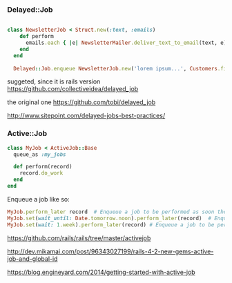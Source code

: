 ### Delayed::Job

```ruby

class NewsletterJob < Struct.new(:text, :emails)
    def perform
      emails.each { |e| NewsletterMailer.deliver_text_to_email(text, e) }
    end    
  end  
  
  Delayed::Job.enqueue NewsletterJob.new('lorem ipsum...', Customers.find(:all).collect(&:email))
  ```

suggeted, since it is rails version
https://github.com/collectiveidea/delayed_job 

the original one
https://github.com/tobi/delayed_job

http://www.sitepoint.com/delayed-jobs-best-practices/


### Active::Job

```ruby
class MyJob < ActiveJob::Base
  queue_as :my_jobs

  def perform(record)
    record.do_work
  end
end
```
Enqueue a job like so:

```ruby
MyJob.perform_later record  # Enqueue a job to be performed as soon the queueing system is free.
MyJob.set(wait_until: Date.tomorrow.noon).perform_later(record)  # Enqueue a job to be performed tomorrow at noon.
MyJob.set(wait: 1.week).perform_later(record) # Enqueue a job to be performed 1 week from now.

```
https://github.com/rails/rails/tree/master/activejob



http://dev.mikamai.com/post/96343027199/rails-4-2-new-gems-active-job-and-global-id

https://blog.engineyard.com/2014/getting-started-with-active-job

